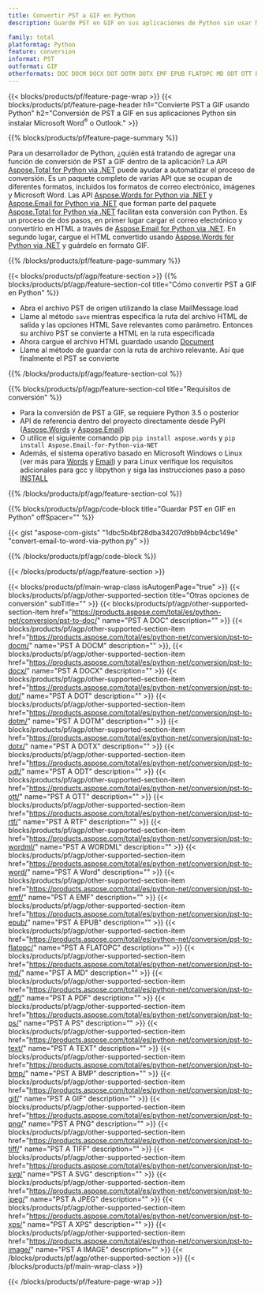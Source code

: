 ```yaml
---
title: Convertir PST a GIF en Python
description: Guarde PST en GIF en sus aplicaciones de Python sin usar Microsoft Outlook o Word 

family: total
platformtag: Python
feature: conversion
informat: PST
outformat: GIF
otherformats: DOC DOCM DOCX DOT DOTM DOTX EMF EPUB FLATOPC MD ODT OTT PCL PDF PS RTF TEXT WORD WORDML BMP GIF IMAGE JPEG TIFF PNG SVG XPS
---
```

{{< blocks/products/pf/feature-page-wrap >}}
{{< blocks/products/pf/feature-page-header h1="Convierte PST a GIF usando Python" h2="Conversión de PST a GIF en sus aplicaciones Python sin instalar Microsoft Word<sup>&reg;</sup> o Outlook." >}}

{{% blocks/products/pf/feature-page-summary %}}

Para un desarrollador de Python, ¿quién está tratando de agregar una función de conversión de PST a GIF dentro de la aplicación? La API [Aspose.Total for Python via .NET](https://products.aspose.com/total/python-net/) puede ayudar a automatizar el proceso de conversión. Es un paquete completo de varias API que se ocupan de diferentes formatos, incluidos los formatos de correo electrónico, imágenes y Microsoft Word. Las API [Aspose.Words for Python via .NET](https://products.aspose.com/words/python-net/) y [Aspose.Email for Python via .NET](https://products.aspose.com/email/python-net/) que forman parte del paquete [Aspose.Total for Python via .NET](https://products.aspose.com/total/python-net/) facilitan esta conversión con Python. Es un proceso de dos pasos, en primer lugar cargar el correo electrónico y convertirlo en HTML a través de [Aspose.Email for Python via .NET](https://products.aspose.com/email/python-net/). En segundo lugar, cargue el HTML convertido usando [Aspose.Words for Python via .NET](https://products.aspose.com/words/python-net/) y guárdelo en formato GIF.

{{% /blocks/products/pf/feature-page-summary %}}

{{< blocks/products/pf/agp/feature-section >}}
{{% blocks/products/pf/agp/feature-section-col title="Cómo convertir PST a GIF en Python" %}}

- Abra el archivo PST de origen utilizando la clase MailMessage.load
- Llame al método `save` mientras especifica la ruta del archivo HTML de salida y las opciones HTML Save relevantes como parámetro. Entonces su archivo PST se convierte a HTML en la ruta especificada
- Ahora cargue el archivo HTML guardado usando [Document](https://reference.aspose.com/words/python-net/aspose.words/document/)
- Llame al método de guardar con la ruta de archivo relevante. Así que finalmente el PST se convierte

{{% /blocks/products/pf/agp/feature-section-col %}}

{{% blocks/products/pf/agp/feature-section-col title="Requisitos de conversión" %}}

- Para la conversión de PST a GIF, se requiere Python 3.5 o posterior
- API de referencia dentro del proyecto directamente desde PyPI ([Aspose.Words](https://pypi.org/project/aspose-words/) y [Aspose.Email](https://pypi.org/project/Aspose.Email-for-Python-via-NET/))
- O utilice el siguiente comando pip ```pip install aspose.words``` y ```pip install Aspose.Email-for-Python-via-NET``` 
- Además, el sistema operativo basado en Microsoft Windows o Linux (ver más para [Words](https://docs.aspose.com/words/python-net/system-requirements/) y [Email](https://docs.aspose.com/email/python-net/system-requirements/)) y para Linux verifique los requisitos adicionales para gcc y libpython y siga las instrucciones paso a paso [INSTALL](https://docs.aspose.com/words/python-net/installation/)
 

{{% /blocks/products/pf/agp/feature-section-col %}}

{{% blocks/products/pf/agp/code-block title="Guardar PST en GIF en Python" offSpacer="" %}}

{{< gist "aspose-com-gists" "1dbc5b4bf28dba34207d9bb94cbc149e" "convert-email-to-word-via-python.py" >}}

{{% /blocks/products/pf/agp/code-block %}}

{{< /blocks/products/pf/agp/feature-section >}}

{{< blocks/products/pf/main-wrap-class isAutogenPage="true" >}}
{{< blocks/products/pf/agp/other-supported-section title="Otras opciones de conversión" subTitle="" >}}
{{< blocks/products/pf/agp/other-supported-section-item href="https://products.aspose.com/total/es/python-net/conversion/pst-to-doc/" name="PST A DOC" description="" >}}
{{< blocks/products/pf/agp/other-supported-section-item href="https://products.aspose.com/total/es/python-net/conversion/pst-to-docm/" name="PST A DOCM" description="" >}},
{{< blocks/products/pf/agp/other-supported-section-item href="https://products.aspose.com/total/es/python-net/conversion/pst-to-docx/" name="PST A DOCX" description="" >}}
{{< blocks/products/pf/agp/other-supported-section-item href="https://products.aspose.com/total/es/python-net/conversion/pst-to-dot/" name="PST A DOT" description="" >}}
{{< blocks/products/pf/agp/other-supported-section-item href="https://products.aspose.com/total/es/python-net/conversion/pst-to-dotm/" name="PST A DOTM" description="" >}}
{{< blocks/products/pf/agp/other-supported-section-item href="https://products.aspose.com/total/es/python-net/conversion/pst-to-dotx/" name="PST A DOTX" description="" >}}
{{< blocks/products/pf/agp/other-supported-section-item href="https://products.aspose.com/total/es/python-net/conversion/pst-to-odt/" name="PST A ODT" description="" >}}
{{< blocks/products/pf/agp/other-supported-section-item href="https://products.aspose.com/total/es/python-net/conversion/pst-to-ott/" name="PST A OTT" description="" >}}
{{< blocks/products/pf/agp/other-supported-section-item href="https://products.aspose.com/total/es/python-net/conversion/pst-to-rtf/" name="PST A RTF" description="" >}}
{{< blocks/products/pf/agp/other-supported-section-item href="https://products.aspose.com/total/es/python-net/conversion/pst-to-wordml/" name="PST A WORDML" description="" >}}
{{< blocks/products/pf/agp/other-supported-section-item href="https://products.aspose.com/total/es/python-net/conversion/pst-to-word/" name="PST A Word" description="" >}}
{{< blocks/products/pf/agp/other-supported-section-item href="https://products.aspose.com/total/es/python-net/conversion/pst-to-emf/" name="PST A EMF" description="" >}}
{{< blocks/products/pf/agp/other-supported-section-item href="https://products.aspose.com/total/es/python-net/conversion/pst-to-epub/" name="PST A EPUB" description="" >}}
{{< blocks/products/pf/agp/other-supported-section-item href="https://products.aspose.com/total/es/python-net/conversion/pst-to-flatopc/" name="PST A FLATOPC" description="" >}}
{{< blocks/products/pf/agp/other-supported-section-item href="https://products.aspose.com/total/es/python-net/conversion/pst-to-md/" name="PST A MD" description="" >}}
{{< blocks/products/pf/agp/other-supported-section-item href="https://products.aspose.com/total/es/python-net/conversion/pst-to-pdf/" name="PST A PDF" description="" >}}
{{< blocks/products/pf/agp/other-supported-section-item href="https://products.aspose.com/total/es/python-net/conversion/pst-to-ps/" name="PST A PS" description="" >}}
{{< blocks/products/pf/agp/other-supported-section-item href="https://products.aspose.com/total/es/python-net/conversion/pst-to-text/" name="PST A TEXT" description="" >}}
{{< blocks/products/pf/agp/other-supported-section-item href="https://products.aspose.com/total/es/python-net/conversion/pst-to-bmp/" name="PST A BMP" description="" >}}
{{< blocks/products/pf/agp/other-supported-section-item href="https://products.aspose.com/total/es/python-net/conversion/pst-to-gif/" name="PST A GIF" description="" >}}
{{< blocks/products/pf/agp/other-supported-section-item href="https://products.aspose.com/total/es/python-net/conversion/pst-to-png/" name="PST A PNG" description="" >}}
{{< blocks/products/pf/agp/other-supported-section-item href="https://products.aspose.com/total/es/python-net/conversion/pst-to-tiff/" name="PST A TIFF" description="" >}}
{{< blocks/products/pf/agp/other-supported-section-item href="https://products.aspose.com/total/es/python-net/conversion/pst-to-svg/" name="PST A SVG" description="" >}}
{{< blocks/products/pf/agp/other-supported-section-item href="https://products.aspose.com/total/es/python-net/conversion/pst-to-jpeg/" name="PST A JPEG" description="" >}}
{{< blocks/products/pf/agp/other-supported-section-item href="https://products.aspose.com/total/es/python-net/conversion/pst-to-xps/" name="PST A XPS" description="" >}}
{{< blocks/products/pf/agp/other-supported-section-item href="https://products.aspose.com/total/es/python-net/conversion/pst-to-image/" name="PST A IMAGE" description="" >}}
{{< /blocks/products/pf/agp/other-supported-section >}}
{{< /blocks/products/pf/main-wrap-class >}}

{{< /blocks/products/pf/feature-page-wrap >}}
